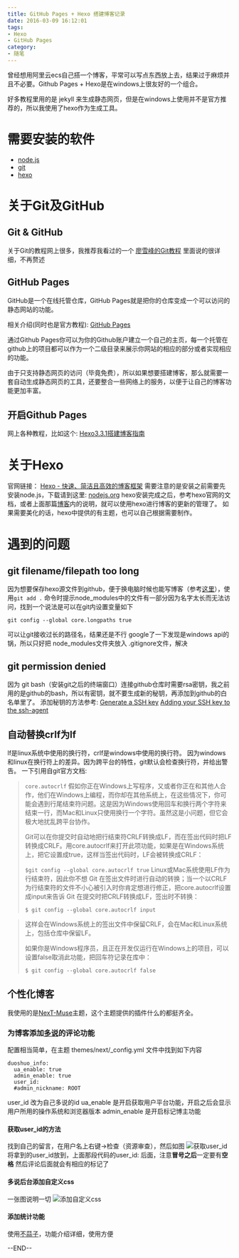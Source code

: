 ```yaml
---
title: GitHub Pages + Hexo 搭建博客记录
date: 2016-03-09 16:12:01
tags: 
- Hexo
- GitHub Pages
category: 
- 随笔
---
```


曾经想用阿里云ecs自己搭一个博客，平常可以写点东西放上去，结果过于麻烦并且不必要。Github Pages + Hexo是在windows上很友好的一个组合。
<!--more-->
好多教程里用的是 jekyll 来生成静态网页，但是在windows上使用并不是官方推荐的，所以我使用了hexo作为生成工具。

# 需要安装的软件
- [node.js][4]
- [git][6]
- [hexo][3]

# 关于Git及GitHub
## Git & GitHub
关于Git的教程网上很多，我推荐我看过的一个
[廖雪峰的Git教程][1]
里面说的很详细，不再赘述
## GitHub Pages
GitHub是一个在线托管仓库，GitHub Pages就是把你的仓库变成一个可以访问的静态网站的功能。

相关介绍(同时也是官方教程):
[GitHub Pages][2]

通过Github Pages你可以为你的Github账户建立一个自己的主页，每一个托管在github上的项目都可以作为一个二级目录来展示你网站的相应的部分或者实现相应的功能。

由于只支持静态网页的访问（毕竟免费），所以如果想要搭建博客，那么就需要一套自动生成静态网页的工具，还要整合一些网络上的服务，以便于让自己的博客功能更加丰富。

## 开启Github Pages
网上各种教程，比如这个:
[Hexo3.3.1搭建博客指南][5]


# 关于Hexo
官网链接：
[Hexo - 快速、简洁且高效的博客框架][3]
需要注意的是安装之前需要先安装node.js，下载请到这里:
[nodejs.org][4]
hexo安装完成之后，参考hexo官网的文档，或者上面那篇[博客][5]内的说明，就可以使用hexo进行博客的更新的管理了。
如果需要美化的话，hexo中提供的有主题，也可以自己根据需要制作。

# 遇到的问题
## git filename/filepath too long
因为想要保存hexo源文件到github，便于换电脑时候也能写博客（参考[这里][7]），使用`git add .` 命令时提示node_modules中的文件有一部分因为名字太长而无法访问，找到一个说法是可以在git内设置变量如下
```git
git config --global core.longpaths true
```
可以让git接收过长的路径名，结果还是不行
google了一下发现是windows api的锅，所以只好把 node_modules文件夹放入 .gitignore文件，解决
## git permission denied
因为 git bash（安装git之后的终端窗口）连接github仓库时需要rsa密钥，我之前用的是github的bash，所以有密钥，就不要生成新的秘钥，再添加到github的白名单里了。
添加秘钥的方法参考:
[Generate a SSH key][8]
[Adding your SSH key to the ssh-agent][9]
## 自动替换crlf为lf
lf是linux系统中使用的换行符，crlf是windows中使用的换行符。
因为windows和linux在换行符上的差异。因为跨平台的特性，git默认会检查换行符，并给出警告。
一下引用自git官方文档:

> `core.autocrlf`
> 假如你正在Windows上写程序，又或者你正在和其他人合作，他们在Windows上编程，而你却在其他系统上，在这些情况下，你可能会遇到行尾结束符问题。这是因为Windows使用回车和换行两个字符来结束一行，而Mac和Linux只使用换行一个字符。虽然这是小问题，但它会极大地扰乱跨平台协作。
> 
> Git可以在你提交时自动地把行结束符CRLF转换成LF，而在签出代码时把LF转换成CRLF。用core.autocrlf来打开此项功能，如果是在Windows系统上，把它设置成true，这样当签出代码时，LF会被转换成CRLF：
> 
> `$git config --global core.autocrlf true` 
> Linux或Mac系统使用LF作为行结束符，因此你不想
> Git
> 在签出文件时进行自动的转换；当一个以CRLF为行结束符的文件不小心被引入时你肯定想进行修正，把core.autocrlf设置成input来告诉
> Git 在提交时把CRLF转换成LF，签出时不转换：
> 
> `$ git config --global core.autocrlf input`

> 这样会在Windows系统上的签出文件中保留CRLF，会在Mac和Linux系统上，包括仓库中保留LF。
> 
> 如果你是Windows程序员，且正在开发仅运行在Windows上的项目，可以设置false取消此功能，把回车符记录在库中：
> 
> `$ git config --global core.autocrlf false`

## 个性化博客
我使用的是[NexT-Muse][10]主题，这个主题提供的插件什么的都挺齐全。
### 为博客添加[多说][11]的评论功能
配置相当简单，在主题 themes/next/_config.yml 文件中找到如下内容
```
duoshuo_info:
  ua_enable: true
  admin_enable: true
  user_id: 
  #admin_nickname: ROOT

```
user_id 改为自己多说的id
ua_enable 是开启获取用户平台功能，开启之后会显示用户所用的操作系统和浏览器版本
admin_enable 是开启标记博主功能

#### 获取user_id的方法
找到自己的留言，在用户名上右键->检查（资源审查），然后如图
![获取user_id](/blog/images/user_id.png "获取user_id")
将拿到的user_id放到，上面那段代码的user_id: 后面，注意**冒号之后**一定要有**空格**
然后评论后面就会有相应的标记了

#### 多说后台添加自定义css
一张图说明一切
![添加自定义css](/blog/images/custom_css.png "添加自定义css")

#### 添加统计功能
使用[不蒜子][12]，功能介绍详细，使用方便

--END--

  [1]: http://www.liaoxuefeng.com/wiki/0013739516305929606dd18361248578c67b8067c8c017b000 "廖雪峰的Git教程"
  [2]: https://pages.github.com/ "GitHub Pages 官方网站"
  [3]: https://hexo.io/zh-cn/%20hexo-%E5%BF%AB%E9%80%9F%E3%80%81%E7%AE%80%E6%B4%81%E4%B8%94%E9%AB%98%E6%95%88%E7%9A%84%E5%8D%9A%E5%AE%A2%E6%A1%86%E6%9E%B6
  [4]: https://nodejs.org/en/ "node.js"
  [5]: http://lovenight.github.io/2015/11/10/Hexo-3-1-1-%E9%9D%99%E6%80%81%E5%8D%9A%E5%AE%A2%E6%90%AD%E5%BB%BA%E6%8C%87%E5%8D%97/ "loveNight hexo3.3.1搭建博客指南"
  [6]: https://git-scm.com/downloads "Git Download Page"
  [7]: http://zhihu.com/question/21193762/answer/79109280?utm_campaign=webshare&amp;utm_source=weibo&amp;utm_medium=zhihu "CrazyMilk的回答"
  [8]: https://help.github.com/articles/generating-an-ssh-key/ "Generating an SSH key"
  [9]: https://help.github.com/articles/generating-a-new-ssh-key-and-adding-it-to-the-ssh-agent/#adding-your-ssh-key-to-the-ssh-agent "Add your SSH key to your ssh-agent"
  [10]: http://theme-next.iissnan.com/ "NexT文档"
  [11]: http://duoshuo.com/ "多说"
  [12]: http://ibruce.info/2015/04/04/busuanzi/ "不蒜子简易计数"
  